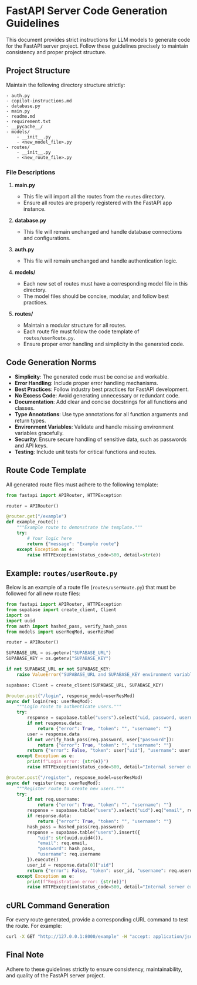 # FastAPI Server Code Generation Guidelines

This document provides strict instructions for LLM models to generate code for the FastAPI server project. Follow these guidelines precisely to maintain consistency and proper project structure.

## Project Structure

Maintain the following directory structure strictly:
```
- auth.py
- copilot-instructions.md
- database.py
- main.py
- readme.md
- requirement.txt
- __pycache__/
- models/
    - __init__.py
    - <new_model_file>.py
- routes/
    - __init__.py
    - <new_route_file>.py
```

### File Descriptions

1. **main.py**
   - This file will import all the routes from the `routes` directory.
   - Ensure all routes are properly registered with the FastAPI app instance.

2. **database.py**
   - This file will remain unchanged and handle database connections and configurations.

3. **auth.py**
   - This file will remain unchanged and handle authentication logic.

4. **models/**
   - Each new set of routes must have a corresponding model file in this directory.
   - The model files should be concise, modular, and follow best practices.

5. **routes/**
   - Maintain a modular structure for all routes.
   - Each route file must follow the code template of `routes/userRoute.py`.
   - Ensure proper error handling and simplicity in the generated code.

## Code Generation Norms

- **Simplicity**: The generated code must be concise and workable.
- **Error Handling**: Include proper error handling mechanisms.
- **Best Practices**: Follow industry best practices for FastAPI development.
- **No Excess Code**: Avoid generating unnecessary or redundant code.
- **Documentation**: Add clear and concise docstrings for all functions and classes.
- **Type Annotations**: Use type annotations for all function arguments and return types.
- **Environment Variables**: Validate and handle missing environment variables gracefully.
- **Security**: Ensure secure handling of sensitive data, such as passwords and API keys.
- **Testing**: Include unit tests for critical functions and routes.

## Route Code Template

All generated route files must adhere to the following template:

```python
from fastapi import APIRouter, HTTPException

router = APIRouter()

@router.get("/example")
def example_route():
    """Example route to demonstrate the template."""
    try:
        # Your logic here
        return {"message": "Example route"}
    except Exception as e:
        raise HTTPException(status_code=500, detail=str(e))
```

## Example: `routes/userRoute.py`

Below is an example of a route file (`routes/userRoute.py`) that must be followed for all new route files:

```python
from fastapi import APIRouter, HTTPException
from supabase import create_client, Client
import os
import uuid
from auth import hashed_pass, verify_hash_pass
from models import userReqMod, userResMod

router = APIRouter()

SUPABASE_URL = os.getenv("SUPABASE_URL")
SUPABASE_KEY = os.getenv("SUPABASE_KEY")

if not SUPABASE_URL or not SUPABASE_KEY:
    raise ValueError("SUPABASE_URL and SUPABASE_KEY environment variables must be set")

supabase: Client = create_client(SUPABASE_URL, SUPABASE_KEY)

@router.post("/login", response_model=userResMod)
async def login(req: userReqMod):
    """Login route to authenticate users."""
    try:
        response = supabase.table("users").select("uid, password, username").eq("email", req.email).single().execute()
        if not response.data:
            return {"error": True, "token": "", "username": ""}
        user = response.data
        if not verify_hash_pass(req.password, user["password"]):
            return {"error": True, "token": "", "username": ""}
        return {"error": False, "token": user["uid"], "username": user["username"]}
    except Exception as e:
        print(f"Login error: {str(e)}")
        raise HTTPException(status_code=500, detail="Internal server error")

@router.post("/register", response_model=userResMod)
async def register(req: userReqMod):
    """Register route to create new users."""
    try:
        if not req.username:
            return {"error": True, "token": "", "username": ""}
        response = supabase.table("users").select("uid").eq("email", req.email).execute()
        if response.data:
            return {"error": True, "token": "", "username": ""}
        hash_pass = hashed_pass(req.password)
        response = supabase.table("users").insert({
            "uid": str(uuid.uuid4()),
            "email": req.email,
            "password": hash_pass,
            "username": req.username
        }).execute()
        user_id = response.data[0]["uid"]
        return {"error": False, "token": user_id, "username": req.username}
    except Exception as e:
        print(f"Registration error: {str(e)}")
        raise HTTPException(status_code=500, detail="Internal server error")
```

## cURL Command Generation

For every route generated, provide a corresponding cURL command to test the route. For example:

```bash
curl -X GET "http://127.0.0.1:8000/example" -H "accept: application/json"
```

## Final Note

Adhere to these guidelines strictly to ensure consistency, maintainability, and quality of the FastAPI server project.
